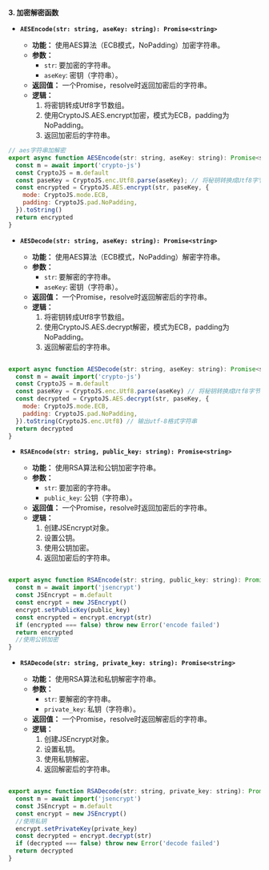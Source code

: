**3. 加密解密函数**

*   **`AESEncode(str: string, aseKey: string): Promise<string>`**

    *   **功能：** 使用AES算法（ECB模式，NoPadding）加密字符串。
    *   **参数：**
        *   `str`: 要加密的字符串。
        *   `aseKey`: 密钥（字符串）。
    *   **返回值：** 一个Promise，resolve时返回加密后的字符串。
    * **逻辑：**
        1. 将密钥转成Utf8字节数组。
        2. 使用CryptoJS.AES.encrypt加密，模式为ECB，padding为NoPadding。
        3. 返回加密后的字符串。

```js
// aes字符串加解密
export async function AESEncode(str: string, aseKey: string): Promise<string> {
  const m = await import('crypto-js')
  const CryptoJS = m.default
  const paseKey = CryptoJS.enc.Utf8.parse(aseKey); // 将秘钥转换成Utf8字节数组，从UTF8编码解析出原始字符串
  const encrypted = CryptoJS.AES.encrypt(str, paseKey, {
    mode: CryptoJS.mode.ECB,
    padding: CryptoJS.pad.NoPadding,
  }).toString()
  return encrypted
}
```
*   **`AESDecode(str: string, aseKey: string): Promise<string>`**

    *   **功能：** 使用AES算法（ECB模式，NoPadding）解密字符串。
    *   **参数：**
        *   `str`: 要解密的字符串。
        *   `aseKey`: 密钥（字符串）。
    *   **返回值：** 一个Promise，resolve时返回解密后的字符串。
     * **逻辑：**
        1.  将密钥转成Utf8字节数组。
        2. 使用CryptoJS.AES.decrypt解密，模式为ECB，padding为NoPadding。
        3. 返回解密后的字符串。
```js

export async function AESDecode(str: string, aseKey: string): Promise<string> {
  const m = await import('crypto-js')
  const CryptoJS = m.default
  const paseKey = CryptoJS.enc.Utf8.parse(aseKey) // 将秘钥转换成Utf8字节数组，从UTF8编码解析出原始字符串，CryptoJS使用的格式
  const decrypted = CryptoJS.AES.decrypt(str, paseKey, {
    mode: CryptoJS.mode.ECB,
    padding: CryptoJS.pad.NoPadding,
  }).toString(CryptoJS.enc.Utf8) // 输出utf-8格式字符串
  return decrypted
}

```

*   **`RSAEncode(str: string, public_key: string): Promise<string>`**

    *   **功能：** 使用RSA算法和公钥加密字符串。
    *   **参数：**
        *   `str`: 要加密的字符串。
        *   `public_key`: 公钥（字符串）。
    *   **返回值：** 一个Promise，resolve时返回加密后的字符串。
    *   **逻辑：**
        1.  创建JSEncrypt对象。
        2. 设置公钥。
        3. 使用公钥加密。
        4. 返回加密后的字符串。
```js

export async function RSAEncode(str: string, public_key: string): Promise<string> {
  const m = await import('jsencrypt')
  const JSEncrypt = m.default
  const encrypt = new JSEncrypt()
  encrypt.setPublicKey(public_key)
  const encrypted = encrypt.encrypt(str)
  if (encrypted === false) throw new Error('encode failed')
  return encrypted
  //使用公钥加密
}
```
*   **`RSADecode(str: string, private_key: string): Promise<string>`**

    *   **功能：** 使用RSA算法和私钥解密字符串。
    *   **参数：**
        *   `str`: 要解密的字符串。
        *   `private_key`: 私钥（字符串）。
    *   **返回值：** 一个Promise，resolve时返回解密后的字符串。
    * **逻辑：**
        1.  创建JSEncrypt对象。
        2. 设置私钥。
        3. 使用私钥解密。
        4. 返回解密后的字符串。
```js

export async function RSADecode(str: string, private_key: string): Promise<string> {
  const m = await import('jsencrypt')
  const JSEncrypt = m.default
  const encrypt = new JSEncrypt()
  //使用私钥
  encrypt.setPrivateKey(private_key)
  const decrypted = encrypt.decrypt(str)
  if (decrypted === false) throw new Error('decode failed')
  return decrypted
}

```

